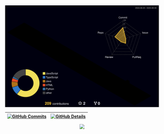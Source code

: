 ![Status](./profile-3d-contrib/profile-night-rainbow.svg)

| [![GitHub Commits](http://github-profile-summary-cards.vercel.app/api/cards/productive-time?username=murilo1of1&theme=dracula&utcOffset=-3)](https://github.com/vn7n24fzkq/github-profile-summary-cards) | [![GitHub Details](http://github-profile-summary-cards.vercel.app/api/cards/profile-details?username=murilo1of1&theme=dracula)](https://github.com/vn7n24fzkq/github-profile-summary-cards) |
| -------------------------------------------------------------------------------------------------------------------------------------------------------------------------------------------------------- | ------------------------------------------------------------------------------------------------------------------------------------------------------------------------------------------- |

  <div align="center" >
<a href="https://skillicons.dev"   >
  <img src="https://skillicons.dev/icons?i=git,javascript,typescript,php,react,c,cpp,java,python,css,html,next,tailwind,nodejs,express,docker,figma,github,jest,postgres,sqlite" />
</a>
  <br />

  </div>
